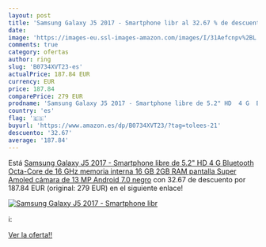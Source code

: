 ```yaml
---
layout: post
title: 'Samsung Galaxy J5 2017 - Smartphone libr al 32.67 % de descuento'
date: 
image: 'https://images-eu.ssl-images-amazon.com/images/I/31Aefcnpv%2BL._SL200_.jpg'
comments: true
category: ofertas
author: ring
slug: 'B0734XVT23-es'
actualPrice: 187.84 EUR
currency: EUR
price: 187.84
comparePrice: 279 EUR
prodname: 'Samsung Galaxy J5 2017 - Smartphone libre de 5.2" HD  4 G  Bluetooth  Octa-Core de 16 GHz  memoria interna 16 GB  2GB RAM  pantalla Super Amoled  cámara de 13 MP  Android 7.0  negro'
country: 'es'
flag: '🇪🇸'
buyurl: 'https://www.amazon.es/dp/B0734XVT23/?tag=tolees-21'
descuento: '32.67'
average: '187.84'
---
```


Está [Samsung Galaxy J5 2017 - Smartphone libre de 5.2" HD  4 G  Bluetooth  Octa-Core de 16 GHz  memoria interna 16 GB  2GB RAM  pantalla Super Amoled  cámara de 13 MP  Android 7.0  negro](https://www.amazon.es/dp/B0734XVT23/?tag=tolees-21) con 32.67 de descuento por 187.84 EUR (original: 279 EUR) en el siguiente enlace!

[![Samsung Galaxy J5 2017 - Smartphone libr](https://images-eu.ssl-images-amazon.com/images/I/31Aefcnpv%2BL._SL200_.jpg)](https://www.amazon.es/dp/B0734XVT23/?tag=tolees-21)

ℹ️:


[Ver la oferta!!](https://www.amazon.es/dp/B0734XVT23/?tag=tolees-21)
